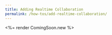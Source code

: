 ```yaml
---
title: Adding Realtime Collaboration
permalink: /how-tos/add-realtime-collaboration/
---
```


<%= render ComingSoon.new %>

